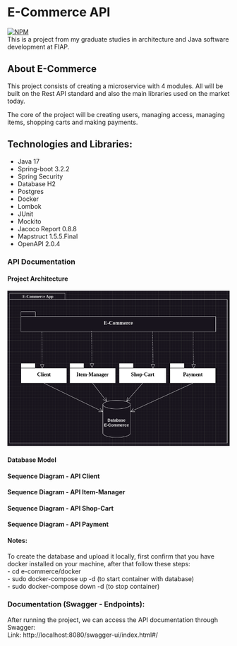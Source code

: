 # E-Commerce API
[![NPM](https://img.shields.io/npm/l/react)](https://github.com/gregorydossantos/projeto-sds3/blob/main/LICENSE)
<br/>This is a project from my graduate studies in architecture and Java software development at FIAP.

## About E-Commerce
This project consists of creating a microservice with 4 modules. All will be built on the Rest API standard and also the
main libraries used on the market today.

The core of the project will be creating users, managing access, managing items, shopping carts and making payments.

## Technologies and Libraries:
- Java 17
- Spring-boot 3.2.2
- Spring Security
- Database H2
- Postgres
- Docker
- Lombok
- JUnit
- Mockito
- Jacoco Report 0.8.8 
- Mapstruct 1.5.5.Final
- OpenAPI 2.0.4

### API Documentation
#### Project Architecture
![Web 1](https://github.com/gregorydossantos/e-commerce/blob/develop/assets/project-architecture.png)
<br />
#### Database Model
#### Sequence Diagram - API Client
#### Sequence Diagram - API Item-Manager
#### Sequence Diagram - API Shop-Cart
#### Sequence Diagram - API Payment
#### Notes:
To create the database and upload it locally, first confirm that you have docker installed on your machine, after that 
follow these steps:
<br/> - cd e-commerce/docker
<br/> - sudo docker-compose up -d (to start container with database)
<br/> - sudo docker-compose down -d (to stop container)

### Documentation (Swagger - Endpoints):
After running the project, we can access the API documentation through Swagger: <br/>
Link: http://localhost:8080/swagger-ui/index.html#/